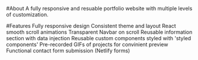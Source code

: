 #About
A fully responsive and resuable portfolio website with multiple levels of customization. 

#Features
Fully responsive design
Consistent theme and layout
React smooth scroll animations
Transparent Navbar on scroll
Reusable information section with data injection
Reusable custom components styled with 'styled components'
Pre-recorded GIFs of projects for convinient preview
Functional contact form submission (Netlify forms)

